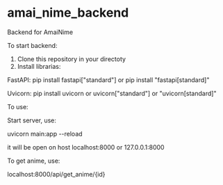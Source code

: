 # amai_nime_backend
Backend for AmaiNime

To start backend:

1) Clone this repository in your directoty
2) Install librarias:

FastAPI: pip install fastapi["standard"] or pip install "fastapi[standard]"

Uvicorn: pip install uvicorn or uvicorn["standard"] or "uvicorn[standard]"
   




To use:

Start server, use:

uvicorn main:app --reload

it will be open on host localhost:8000 or 127.0.0.1:8000

To get anime, use:

localhost:8000/api/get_anime/{id}

